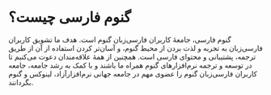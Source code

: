 # گنوم فارسی چیست؟

گنوم فارسی، جامعهٔ کاربران فارسی‌زبان گنوم است. هدف ما تشویق کاربران فارسی‌زبان به تجربه و لذت بردن از محیط گنوم، و آسان‌تر کردن استفاده از آن از طریق ترجمه، پشتیبانی و محتوای فارسی است. همچنین از همهٔ علاقه‌مندان دعوت می‌کنیم تا در توسعه و ترجمه نرم‌افزارهای گنوم همراه ما باشند و با کمک به رشد جامعه، جامعه کاربران فارسی‌زبان گنوم را عضوی مهم در جامعه‌ جهانی نرم‌افزارآزاد، لینوکس و گنوم بگردانند.
